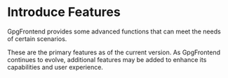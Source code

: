 # Introduce Features

GpgFrontend provides some advanced functions that can meet the needs of certain
scenarios.

These are the primary features as of the current version. As GpgFrontend
continues to evolve, additional features may be added to enhance its
capabilities and user experience.
